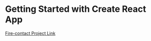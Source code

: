 # Getting Started with Create React App
[Fire-contact Project Link](https://react-projects-pi.vercel.app/)